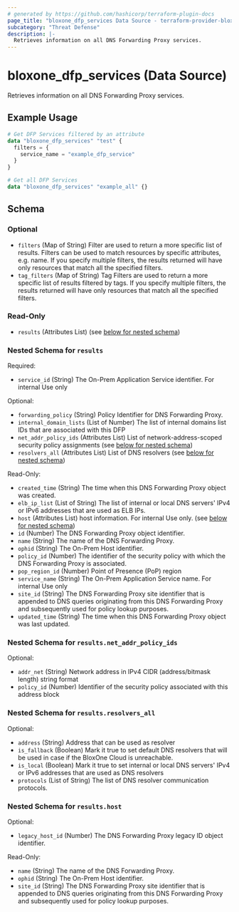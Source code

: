 ```yaml
---
# generated by https://github.com/hashicorp/terraform-plugin-docs
page_title: "bloxone_dfp_services Data Source - terraform-provider-bloxone"
subcategory: "Threat Defense"
description: |-
  Retrieves information on all DNS Forwarding Proxy services.
---
```


# bloxone_dfp_services (Data Source)

Retrieves information on all DNS Forwarding Proxy services.

## Example Usage

```terraform
# Get DFP Services filtered by an attribute
data "bloxone_dfp_services" "test" {
  filters = {
    service_name = "example_dfp_service"
  }
}

# Get all DFP Services
data "bloxone_dfp_services" "example_all" {}
```

<!-- schema generated by tfplugindocs -->
## Schema

### Optional

- `filters` (Map of String) Filter are used to return a more specific list of results. Filters can be used to match resources by specific attributes, e.g. name. If you specify multiple filters, the results returned will have only resources that match all the specified filters.
- `tag_filters` (Map of String) Tag Filters are used to return a more specific list of results filtered by tags. If you specify multiple filters, the results returned will have only resources that match all the specified filters.

### Read-Only

- `results` (Attributes List) (see [below for nested schema](#nestedatt--results))

<a id="nestedatt--results"></a>
### Nested Schema for `results`

Required:

- `service_id` (String) The On-Prem Application Service identifier. For internal Use only

Optional:

- `forwarding_policy` (String) Policy Identifier for DNS Forwarding Proxy.
- `internal_domain_lists` (List of Number) The list of internal domains list IDs that are associated with this DFP
- `net_addr_policy_ids` (Attributes List) List of network-address-scoped security policy assignments (see [below for nested schema](#nestedatt--results--net_addr_policy_ids))
- `resolvers_all` (Attributes List) List of DNS resolvers (see [below for nested schema](#nestedatt--results--resolvers_all))

Read-Only:

- `created_time` (String) The time when this DNS Forwarding Proxy object was created.
- `elb_ip_list` (List of String) The list of internal or local DNS servers' IPv4 or IPv6 addresses that are used as ELB IPs.
- `host` (Attributes List) host information. For internal Use only. (see [below for nested schema](#nestedatt--results--host))
- `id` (Number) The DNS Forwarding Proxy object identifier.
- `name` (String) The name of the DNS Forwarding Proxy.
- `ophid` (String) The On-Prem Host identifier.
- `policy_id` (Number) The identifier of the security policy with which the DNS Forwarding Proxy is associated.
- `pop_region_id` (Number) Point of Presence (PoP) region
- `service_name` (String) The On-Prem Application Service name. For internal Use only
- `site_id` (String) The DNS Forwarding Proxy site identifier that is appended to DNS queries originating from this DNS Forwarding Proxy and subsequently used for policy lookup purposes.
- `updated_time` (String) The time when this DNS Forwarding Proxy object was last updated.

<a id="nestedatt--results--net_addr_policy_ids"></a>
### Nested Schema for `results.net_addr_policy_ids`

Optional:

- `addr_net` (String) Network address in IPv4 CIDR (address/bitmask length) string format
- `policy_id` (Number) Identifier of the security policy associated with this address block


<a id="nestedatt--results--resolvers_all"></a>
### Nested Schema for `results.resolvers_all`

Optional:

- `address` (String) Address that can be used as resolver
- `is_fallback` (Boolean) Mark it true to set default DNS resolvers that will be used in case if the BloxOne Cloud is unreachable.
- `is_local` (Boolean) Mark it true to set internal or local DNS servers' IPv4 or IPv6 addresses that are used as DNS resolvers
- `protocols` (List of String) The list of DNS resolver communication protocols.


<a id="nestedatt--results--host"></a>
### Nested Schema for `results.host`

Optional:

- `legacy_host_id` (Number) The DNS Forwarding Proxy legacy ID object identifier.

Read-Only:

- `name` (String) The name of the DNS Forwarding Proxy.
- `ophid` (String) The On-Prem Host identifier.
- `site_id` (String) The DNS Forwarding Proxy site identifier that is appended to DNS queries originating from this DNS Forwarding Proxy and subsequently used for policy lookup purposes.

